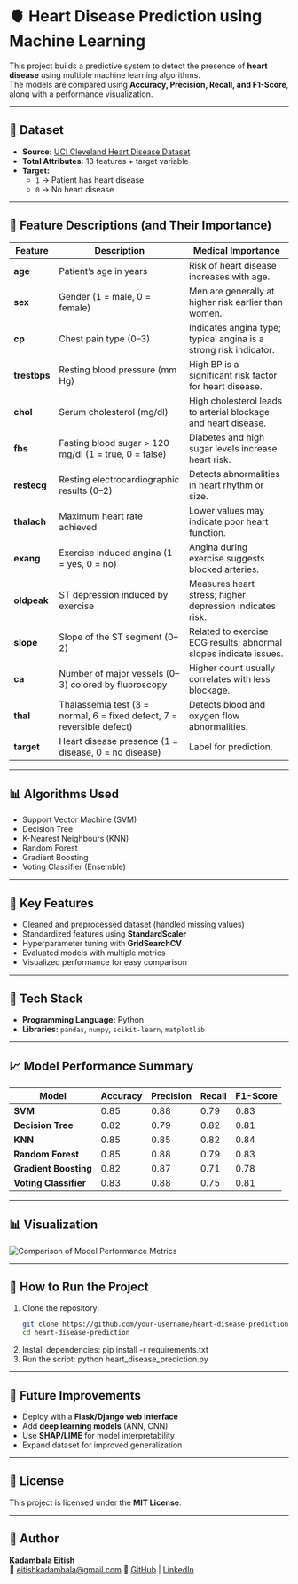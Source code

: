# 🫀 Heart Disease Prediction using Machine Learning

This project builds a predictive system to detect the presence of **heart disease** using multiple machine learning algorithms.  
The models are compared using **Accuracy, Precision, Recall, and F1-Score**, along with a performance visualization.

---

## 📁 Dataset
- **Source:** [UCI Cleveland Heart Disease Dataset](https://archive.ics.uci.edu/ml/machine-learning-databases/heart-disease/processed.cleveland.data)  
- **Total Attributes:** 13 features + target variable  
- **Target:**  
  - `1` → Patient has heart disease  
  - `0` → No heart disease  

---

## 📌 Feature Descriptions (and Their Importance)

| Feature       | Description | Medical Importance |
|---------------|-------------|-------------------|
| **age**       | Patient’s age in years | Risk of heart disease increases with age. |
| **sex**       | Gender (1 = male, 0 = female) | Men are generally at higher risk earlier than women. |
| **cp**        | Chest pain type (0–3) | Indicates angina type; typical angina is a strong risk indicator. |
| **trestbps**  | Resting blood pressure (mm Hg) | High BP is a significant risk factor for heart disease. |
| **chol**      | Serum cholesterol (mg/dl) | High cholesterol leads to arterial blockage and heart disease. |
| **fbs**       | Fasting blood sugar > 120 mg/dl (1 = true, 0 = false) | Diabetes and high sugar levels increase heart risk. |
| **restecg**   | Resting electrocardiographic results (0–2) | Detects abnormalities in heart rhythm or size. |
| **thalach**   | Maximum heart rate achieved | Lower values may indicate poor heart function. |
| **exang**     | Exercise induced angina (1 = yes, 0 = no) | Angina during exercise suggests blocked arteries. |
| **oldpeak**   | ST depression induced by exercise | Measures heart stress; higher depression indicates risk. |
| **slope**     | Slope of the ST segment (0–2) | Related to exercise ECG results; abnormal slopes indicate issues. |
| **ca**        | Number of major vessels (0–3) colored by fluoroscopy | Higher count usually correlates with less blockage. |
| **thal**      | Thalassemia test (3 = normal, 6 = fixed defect, 7 = reversible defect) | Detects blood and oxygen flow abnormalities. |
| **target**    | Heart disease presence (1 = disease, 0 = no disease) | Label for prediction. |

---

## 📊 Algorithms Used
- Support Vector Machine (SVM)
- Decision Tree
- K-Nearest Neighbours (KNN)
- Random Forest
- Gradient Boosting
- Voting Classifier (Ensemble)

---

## 📌 Key Features
- Cleaned and preprocessed dataset (handled missing values)  
- Standardized features using **StandardScaler**  
- Hyperparameter tuning with **GridSearchCV**  
- Evaluated models with multiple metrics  
- Visualized performance for easy comparison  

---

## 🔧 Tech Stack
- **Programming Language:** Python  
- **Libraries:** `pandas`, `numpy`, `scikit-learn`, `matplotlib`

---

## 📈 Model Performance Summary

| Model             | Accuracy | Precision | Recall | F1-Score |
|-------------------|----------|-----------|--------|----------|
| **SVM**           | 0.85     | 0.88      | 0.79   | 0.83     |
| **Decision Tree** | 0.82     | 0.79      | 0.82   | 0.81     |
| **KNN**           | 0.85     | 0.85      | 0.82   | 0.84     |
| **Random Forest** | 0.85     | 0.88      | 0.79   | 0.83     |
| **Gradient Boosting** | 0.82 | 0.87      | 0.71   | 0.78     |
| **Voting Classifier** | 0.83 | 0.88      | 0.75   | 0.81     |

---

## 📊 Visualization
![Comparison of Model Performance Metrics](443357df-4287-41a6-a493-2958eda3de3d.png)

---

## 🚀 How to Run the Project

1. Clone the repository:
   ```bash
   git clone https://github.com/your-username/heart-disease-prediction.git
   cd heart-disease-prediction

2. Install dependencies:
    pip install -r requirements.txt
3. Run the script:
    python heart_disease_prediction.py

---

## 🔮 Future Improvements
- Deploy with a **Flask/Django web interface**  
- Add **deep learning models** (ANN, CNN)  
- Use **SHAP/LIME** for model interpretability  
- Expand dataset for improved generalization  

---

## 📄 License
This project is licensed under the **MIT License**.

---

## 👤 Author
**Kadambala Eitish**  
📧 eitishkadambala@gmail.com 
🔗 [GitHub](https://github.com/Eitish24) | [LinkedIn](https://www.linkedin.com/in/kadambala-eitish0509/)

